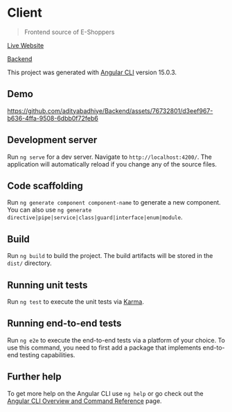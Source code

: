 # Client

> Frontend source of E-Shoppers

[Live Website](https://www.eshoppers.me/) 

[Backend](https://github.com/adityabadhiye/ecom-client)

This project was generated with [Angular CLI](https://github.com/angular/angular-cli) version 15.0.3.

## Demo

https://github.com/adityabadhiye/Backend/assets/76732801/d3eef967-b636-4ffa-9508-6dbb0f72feb6

## Development server

Run `ng serve` for a dev server. Navigate to `http://localhost:4200/`. The application will automatically reload if you change any of the source files.

## Code scaffolding

Run `ng generate component component-name` to generate a new component. You can also use `ng generate directive|pipe|service|class|guard|interface|enum|module`.

## Build

Run `ng build` to build the project. The build artifacts will be stored in the `dist/` directory.

## Running unit tests

Run `ng test` to execute the unit tests via [Karma](https://karma-runner.github.io).

## Running end-to-end tests

Run `ng e2e` to execute the end-to-end tests via a platform of your choice. To use this command, you need to first add a package that implements end-to-end testing capabilities.

## Further help

To get more help on the Angular CLI use `ng help` or go check out the [Angular CLI Overview and Command Reference](https://angular.io/cli) page.
